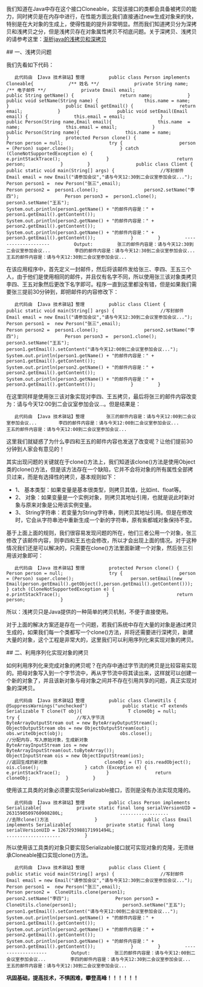 我们知道在Java中存在这个接口Cloneable，实现该接口的类都会具备被拷贝的能力，同时拷贝是在内存中进行，在性能方面比我们直接通过new生成对象来的快，特别是在大对象的生成上，使得性能的提升非常明显。然而我们知道拷贝分为深拷贝和浅拷贝之分，但是浅拷贝存在对象属性拷贝不彻底问题。关于深拷贝、浅拷贝的请参考这里：[渐析java的浅拷贝和深拷贝](http://www.cnblogs.com/chenssy/p/3308489.html)

\## 一、浅拷贝问题

我们先看如下代码：

```
   此代码由 【Java 技术驿站】整理         public class Person implements Cloneable{             /** 姓名 **/             private String name;                     /** 电子邮件 **/             private Email email;                     public String getName() {                 return name;             }                     public void setName(String name) {                 this.name = name;             }                     public Email getEmail() {                 return email;             }                     public void setEmail(Email email) {                 this.email = email;             }                     public Person(String name,Email email){                 this.name  = name;                 this.email = email;             }                     public Person(String name){                 this.name = name;             }                     protected Person clone() {                 Person person = null;                 try {                     person = (Person) super.clone();                 } catch (CloneNotSupportedException e) {                     e.printStackTrace();                 }                         return person;             }         }                 public class Client {             public static void main(String[] args) {                 //写封邮件                 Email email = new Email("请参加会议","请与今天12:30到二会议室参加会议...");                         Person person1 =  new Person("张三",email);                         Person person2 =  person1.clone();                 person2.setName("李四");                 Person person3 =  person1.clone();                 person3.setName("王五");                         System.out.println(person1.getName() + "的邮件内容是：" + person1.getEmail().getContent());                 System.out.println(person2.getName() + "的邮件内容是：" + person2.getEmail().getContent());                 System.out.println(person3.getName() + "的邮件内容是：" + person3.getEmail().getContent());             }         }         --------------------         Output:         张三的邮件内容是：请与今天12:30到二会议室参加会议...         李四的邮件内容是：请与今天12:30到二会议室参加会议...         王五的邮件内容是：请与今天12:30到二会议室参加会议...            
```

在该应用程序中，首先定义一封邮件，然后将该邮件发给张三、李四、王五三个人，由于他们是使用相同的邮件，并且仅有名字不同，所以使用张三该对象类拷贝李四、王五对象然后更改下名字即可。程序一直到这里都没有错，但是如果我们需要张三提前30分钟到，即把邮件的内容修改下：

```
   此代码由 【Java 技术驿站】整理         public class Client {             public static void main(String[] args) {                 //写封邮件                 Email email = new Email("请参加会议","请与今天12:30到二会议室参加会议...");                         Person person1 =  new Person("张三",email);                         Person person2 =  person1.clone();                 person2.setName("李四");                 Person person3 =  person1.clone();                 person3.setName("王五");                         person1.getEmail().setContent("请与今天12:00到二会议室参加会议...");                         System.out.println(person1.getName() + "的邮件内容是：" + person1.getEmail().getContent());                 System.out.println(person2.getName() + "的邮件内容是：" + person2.getEmail().getContent());                 System.out.println(person3.getName() + "的邮件内容是：" + person3.getEmail().getContent());             }         }            
```

在这里同样是使用张三该对象实现对李四、王五拷贝，最后将张三的邮件内容改变为：请与今天12:00到二会议室参加会议...。但是结果是：

```
   此代码由 【Java 技术驿站】整理        张三的邮件内容是：请与今天12:00到二会议室参加会议...        李四的邮件内容是：请与今天12:00到二会议室参加会议...        王五的邮件内容是：请与今天12:00到二会议室参加会议...            
```

这里我们就疑惑了为什么李四和王五的邮件内容也发送了改变呢？让他们提前30分钟到人家会有意见的！

其实出现问题的关键就在于clone()方法上，我们知道该clone()方法是使用Object类的clone()方法，但是该方法存在一个缺陷，它并不会将对象的所有属性全部拷贝过来，而是有选择性的拷贝，基本规则如下：

- 1、 基本类型：如果变量是基本很类型，则拷贝其值，比如int、float等。
- 2、 对象：如果变量是一个实例对象，则拷贝其地址引用，也就是说此时新对象与原来对象是公用该实例变量。
- 3、 String字符串：若变量为String字符串，则拷贝其地址引用。但是在修改时，它会从字符串池中重新生成一个新的字符串，原有紫都城对象保持不变。

基于上面上面的规则，我们很容易发现问题的所在，他们三者公用一个对象，张三修改了该邮件内容，则李四和王五也会修改，所以才会出现上面的情况。对于这种情况我们还是可以解决的，只需要在clone()方法里面新建一个对象，然后张三引用该对象即可：

```
   此代码由 【Java 技术驿站】整理         protected Person clone() {                 Person person = null;                 try {                     person = (Person) super.clone();                     person.setEmail(new Email(person.getEmail().getObject(),person.getEmail().getContent()));                 } catch (CloneNotSupportedException e) {                     e.printStackTrace();                 }                         return person;             }            
```

所以：浅拷贝只是Java提供的一种简单的拷贝机制，不便于直接使用。

对于上面的解决方案还是存在一个问题，若我们系统中存在大量的对象是通过拷贝生成的，如果我们每一个类都写一个clone()方法，并将还需要进行深拷贝，新建大量的对象，这个工程是非常大的，这里我们可以利用序列化来实现对象的拷贝。

\## 二、利用序列化实现对象的拷贝

如何利用序列化来完成对象的拷贝呢？在内存中通过字节流的拷贝是比较容易实现的。把母对象写入到一个字节流中，再从字节流中将其读出来，这样就可以创建一个新的对象了，并且该新对象与母对象之间并不存在引用共享的问题，真正实现对象的深拷贝。

```
   此代码由 【Java 技术驿站】整理         public class CloneUtils {             @SuppressWarnings("unchecked")             public static <T extends Serializable T clone(T obj){                 T cloneObj = null;                 try {                     //写入字节流                     ByteArrayOutputStream out = new ByteArrayOutputStream();                     ObjectOutputStream obs = new ObjectOutputStream(out);                     obs.writeObject(obj);                     obs.close();                             //分配内存，写入原始对象，生成新对象                     ByteArrayInputStream ios = new ByteArrayInputStream(out.toByteArray());                     ObjectInputStream ois = new ObjectInputStream(ios);                     //返回生成的新对象                     cloneObj = (T) ois.readObject();                     ois.close();                 } catch (Exception e) {                     e.printStackTrace();                 }                 return cloneObj;             }         }            
```

使用该工具类的对象必须要实现Serializable接口，否则是没有办法实现克隆的。

```
   此代码由 【Java 技术驿站】整理         public class Person implements Serializable{             private static final long serialVersionUID = 2631590509760908280L;                     ..................             //去除clone()方法                 }                 public class Email implements Serializable{             private static final long serialVersionUID = 1267293988171991494L;                     ....................         }            
```

所以使用该工具类的对象只要实现Serializable接口就可实现对象的克隆，无须继承Cloneable接口实现clone()方法。

```
   此代码由 【Java 技术驿站】整理         public class Client {             public static void main(String[] args) {                 //写封邮件                 Email email = new Email("请参加会议","请与今天12:30到二会议室参加会议...");                         Person person1 =  new Person("张三",email);                         Person person2 =  CloneUtils.clone(person1);                 person2.setName("李四");                 Person person3 =  CloneUtils.clone(person1);                 person3.setName("王五");                 person1.getEmail().setContent("请与今天12:00到二会议室参加会议...");                         System.out.println(person1.getName() + "的邮件内容是：" + person1.getEmail().getContent());                 System.out.println(person2.getName() + "的邮件内容是：" + person2.getEmail().getContent());                 System.out.println(person3.getName() + "的邮件内容是：" + person3.getEmail().getContent());             }         }         -------------------         Output:         张三的邮件内容是：请与今天12:00到二会议室参加会议...         李四的邮件内容是：请与今天12:30到二会议室参加会议...         王五的邮件内容是：请与今天12:30到二会议室参加会议...            
```

**巩固基础，提高技术，不惧困难，攀登高峰！！！！！！**